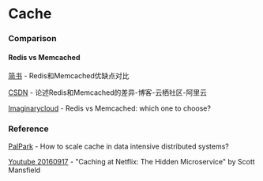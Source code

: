 # Cache

### Comparison

#### Redis vs Memcached

[简书](https://www.jianshu.com/p/6c511b6391a3) - Redis和Memcached优缺点对比 <br/>

[CSDN](https://blog.csdn.net/bamboolsu/article/details/78899497) - 论述Redis和Memcached的差异-博客-云栖社区-阿里云 <br/>

[Imaginarycloud](https://www.imaginarycloud.com/blog/redis-vs-memcached/) - Redis vs Memcached: which one to choose? <br/>

### Reference

[PalPark](https://palpark.me/collections/5fe447d95c5827d65afcb2a4) - How to scale cache in data intensive distributed systems?

[Youtube 20160917](https://youtu.be/Rzdxgx3RC0Q) - "Caching at Netflix: The Hidden Microservice" by Scott Mansfield
